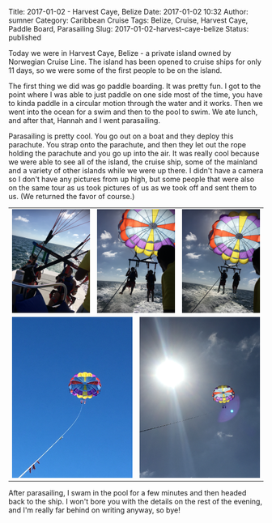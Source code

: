 Title: 2017-01-02 - Harvest Caye, Belize
Date: 2017-01-02 10:32
Author: sumner
Category: Caribbean Cruise
Tags: Belize, Cruise, Harvest Caye, Paddle Board, Parasailing
Slug: 2017-01-02-harvest-caye-belize
Status: published

Today we were in Harvest Caye, Belize - a private island owned by
Norwegian Cruise Line. The island has been opened to cruise ships for
only 11 days, so we were some of the first people to be on the island.

The first thing we did was go paddle boarding. It was pretty fun. I got
to the point where I was able to just paddle on one side most of the
time, you have to kinda paddle in a circular motion through the water
and it works. Then we went into the ocean for a swim and then to the
pool to swim. We ate lunch, and after that, Hannah and I went
parasailing.

Parasailing is pretty cool. You go out on a boat and they deploy this
parachute. You strap onto the parachute, and then they let out the rope
holding the parachute and you go up into the air. It was really cool
because we were able to see all of the island, the cruise ship, some of
the mainland and a variety of other islands while we were up there. I
didn't have a camera so I don't have any pictures from up high, but some
people that were also on the same tour as us took pictures of us as we
took off and sent them to us. (We returned the favor of course.)

<table class="gallery">
  <tr>
    <td colspan="2">
      <a href="images/carribean-cruise/harvest-caye1.jpg" target="_blank">
        <img src="images/carribean-cruise/harvest-caye1.jpg" />
      </a>
    </td>
    <td colspan="2">
      <a href="images/carribean-cruise/harvest-caye2.jpg" target="_blank">
        <img src="images/carribean-cruise/harvest-caye2.jpg" />
      </a>
    </td>
    <td colspan="2">
      <a href="images/carribean-cruise/harvest-caye3.jpg" target="_blank">
        <img src="images/carribean-cruise/harvest-caye3.jpg" />
      </a>
    </td>
  </tr>

  <tr>
    <td colspan="3">
      <a href="images/carribean-cruise/harvest-caye4.jpg" target="_blank">
        <img src="images/carribean-cruise/harvest-caye4.jpg" />
      </a>
    </td>
    <td colspan="3">
      <a href="images/carribean-cruise/harvest-caye5.jpg" target="_blank">
        <img src="images/carribean-cruise/harvest-caye5.jpg" />
      </a>
    </td>
  </tr>
</table>



After parasailing, I swam in the pool for a few minutes and then headed
back to the ship. I won't bore you with the details on the rest of the
evening, and I'm really far behind on writing anyway, so bye!

